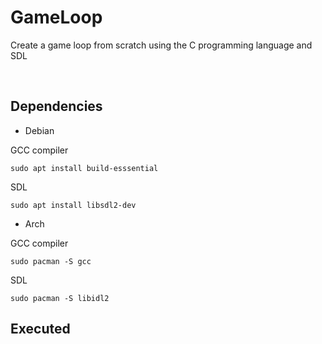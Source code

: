 # GameLoop
<p>Create a game loop from scratch using the C programming language and SDL</p><br>


## Dependencies
    

- Debian  

GCC compiler

    sudo apt install build-esssential
SDL 

    sudo apt install libsdl2-dev

- Arch 

GCC compiler

    sudo pacman -S gcc

SDL

    sudo pacman -S libidl2


## Executed

